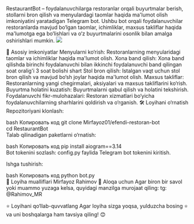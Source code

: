 RestaurantBot – foydalanuvchilarga restoranlar orqali buyurtmalar berish, stollarni bron qilish va
menyulardagi taomlar haqida ma'lumot olish imkoniyatini yaratadigan Telegram bot. Ushbu bot
orqali foydalanuvchilar restoranlarda mavjud bo‘lgan taomlar, ichimliklar, maxsus takliflar haqida
ma'lumotga ega bo‘lishlari va o‘z buyurtmalarini osonlik bilan amalga oshirishlari mumkin.
<img src="https://ibb.co/w461WhK"/>

🌟 Asosiy imkoniyatlar
Menyularni ko‘rish: Restoranlarning menyularidagi taomlar va ichimliklar haqida ma'lumot olish.
Xona band qilish: Xona band qilishda birinchi foydalanuvchi bilan ikkinchi foydalanuvchi band qilingan soat oralig'i 3 soat bolishi shart
Stol bron qilish: Istalgan vaqt uchun stol bron qilish va mavjud bo‘sh joylar haqida ma'lumot olish.
Maxsus takliflar: Restoranlarning yangi chegirmalari, aksiyalari va maxsus takliflarini ko‘rish.
Buyurtma holatini kuzatish: Buyurtmalarni qabul qilish va holatini tekshirish.
Foydalanuvchi fikr-mulohazalari: Restoran xizmatlari bo‘yicha foydalanuvchilarning sharhlarini qoldirish va o‘rganish.
🛠 Loyihani o‘rnatish
Repozitoriyani klonlash:

bash
Копировать код
git clone Mirfayoz01/efendi-restoran-bot  
cd RestaurantBot  
Talab qilinadigan paketlarni o‘rnatish:

bash
Копировать код
pip install aiogram==3.14  
Bot tokenini sozlash:
config.py faylida Telegram bot tokenini kiritish.

Ishga tushirish:

bash
Копировать код
python bot.py  
👥 Loyiha mualliflari
Mirfayoz Rahimov
📩 Aloqa uchun
Agar biron bir savol yoki muammo yuzaga kelsa, quyidagi manzilga murojaat qiling:
tg: @Rahimov_MR

⭐ Loyihani qo‘llab-quvvatlang
Agar loyiha sizga yoqsa, yulduzcha bosing ⭐ va uni boshqalarga ham tavsiya qiling! 😊
